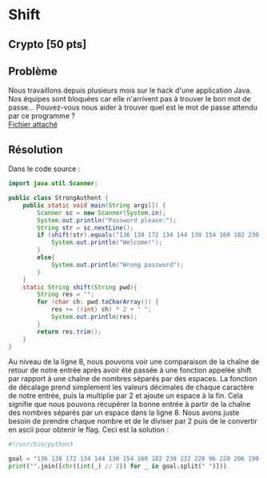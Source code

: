# Shift
## Crypto [50 pts]
## Problème 
Nous travaillons depuis plusieurs mois sur le hack d'une application Java. Nos équipes sont bloquées car elle n'arrivent pas à trouver le bon mot de passe... Pouvez-vous nous aider à trouver quel est le mot de passe attendu par ce programme ?  
[Fichier attaché](files/1shift.java)
## Résolution
Dans le code source :
```java
import java.util.Scanner;

public class StrongAuthent {
    public static void main(String args[]) {
        Scanner sc = new Scanner(System.in);
        System.out.println("Password please:");
        String str = sc.nextLine();
        if (shift(str).equals("136 138 172 134 144 130 154 160 182 230 232 228 96 220 206 190 198 228 242 224 232 96 186")){
            System.out.println("Welcome!");
        }
        else{
            System.out.println("Wrong password");
        }
    }
    static String shift(String pwd){
        String res = "";
        for (char ch: pwd.toCharArray()) {
            res += ((int) ch) * 2 + " ";
            System.out.println(res);
        }
        return res.trim();
    }
}

```
Au niveau de la ligne 8, nous pouvons voir une comparaison de la chaîne de retour de notre entrée après avoir été passée à une fonction appelée shift par rapport à une chaîne de nombres séparés par des espaces. La fonction de décalage prend simplement les valeurs décimales de chaque caractère de notre entrée, puis la multiplie par 2 et ajoute un espace à la fin. Cela signifie que nous pouvons récupérer la bonne entrée à partir de la chaîne des nombres séparés par un espace dans la ligne 8. Nous avons juste besoin de prendre chaque nombre et de le diviser par 2 puis de le convertir en ascii pour obtenir le flag. Ceci est la solution :  
```python
#!/usr/bin/python3

goal = "136 138 172 134 144 130 154 160 182 230 232 228 96 220 206 190 198 228 242 224 232 96 186"
print("".join([chr((int(_) // 2)) for _ in goal.split(" ")]))
```
